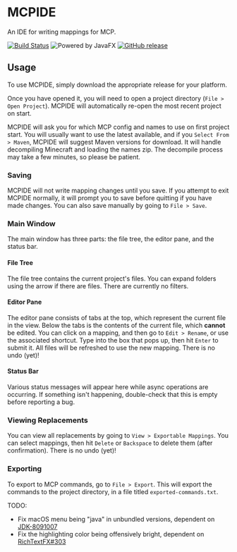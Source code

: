 MCPIDE
================
An IDE for writing mappings for MCP.

[![Build Status](https://travis-ci.org/kenzierocks/MCPIDE.svg?branch=master)](https://travis-ci.org/kenzierocks/MCPIDE)
![Powered by JavaFX](https://img.shields.io/badge/powered%20by-JavaFX-33cc66.svg)
[![GitHub release](https://img.shields.io/github/release/kenzierocks/MCPIDE.svg)](https://github.com/kenzierocks/MCPIDE/releases)

## Usage
To use MCPIDE, simply download the appropriate release for your platform.

Once you have opened it, you will need to open a project directory (`File > Open Project`).
MCPIDE will automatically re-open the most recent project on start.

MCPIDE will ask you for which MCP config and names to use on first project start. You will usually
want to use the latest available, and if you `Select From > Maven`, MCPIDE will suggest Maven
versions for download. It will handle decompiling Minecraft and loading the names zip. The
decompile process may take a few minutes, so please be patient.

### Saving
MCPIDE will not write mapping changes until you save. If you attempt to exit MCPIDE normally,
it will prompt you to save before quitting if you have made changes. You can also save manually
by going to `File > Save`.

### Main Window
The main window has three parts: the file tree, the editor pane, and the status bar.

#### File Tree
The file tree contains the current project's files. You can expand folders using the arrow if there are files.
There are currently no filters.

#### Editor Pane
The editor pane consists of tabs at the top, which represent the current file in the view.
Below the tabs is the contents of the current file, which **cannot** be edited. You can click on a mapping,
and then go to `Edit > Rename`, or use the associated shortcut. Type into the box that pops up, then hit 
`Enter` to submit it. All files will be refreshed to use the new mapping. There is no undo (yet)!

#### Status Bar
Various status messages will appear here while async operations are occurring. If something isn't happening,
double-check that this is empty before reporting a bug.

### Viewing Replacements
You can view all replacements by going to `View > Exportable Mappings`. You can select mappings, then hit
`Delete` or `Backspace` to delete them (after confirmation). There is no undo (yet)!

### Exporting
To export to MCP commands, go to `File > Export`. This will export the commands to the project directory,
in a file titled `exported-commands.txt`.


TODO:
- Fix macOS menu being "java" in unbundled versions, dependent on [JDK-8091007](https://bugs.openjdk.java.net/browse/JDK-8091007)
- Fix the highlighting color being offensively bright, dependent on [RichTextFX#303](https://github.com/FXMisc/RichTextFX/issues/303)
